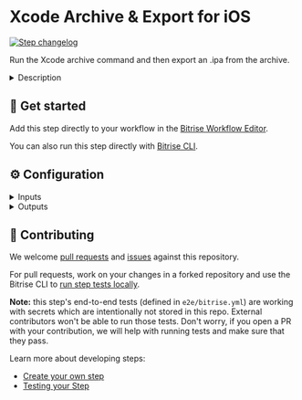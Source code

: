 # Xcode Archive & Export for iOS

[![Step changelog](https://shields.io/github/v/release/bitrise-steplib/steps-xcode-archive?include_prereleases&label=changelog&color=blueviolet)](https://github.com/bitrise-steplib/steps-xcode-archive/releases)

Run the Xcode archive command and then export an .ipa from the archive.

<details>
<summary>Description</summary>


The Step archives your Xcode project by running the `xcodebuild archive` command and then exports the archive into an .ipa file with the `xcodebuild -exportArchive` command. This .ipa file can be shared, installed on test devices, or uploaded to the App Store Connect.

### Configuring the Step

Before you can use the Step, you need code signing files. Certificates must be uploaded to Bitrise while provisioning profiles should be either uploaded or, if using the iOS Auto Provisioning Step, downloaded from the Apple Developer Portal or generated automatically.

To configure the Step:

1. Make sure the **Project path** input points to the correct location.

   By default, you do not have to change this.
2. Set the correct value to the **Distribution method** input. If you use the **iOS Auto Provision** Step, the value of this input should be the same as the **Distribution type** input of that Step.
3. Make sure the target scheme is a valid, existing Xcode scheme.
4. Optionally, you can define a configuration type to be used (such as Debug or Release) in the **Build configuration** input.

   By default, the selected Xcode scheme determines which configuration will be used. This option overwrites the configuration set in the scheme.
5. If you wish to use a different Developer portal team than the one set in your Xcode project, enter the ID in the **Developer Portal team** input.

### Troubleshooting

If the Step fails, check your code signing files first. Make sure they are the right type for your export method. For example, an `app-store` distribution method requires an App Store type provisioning profile and a Distribution certificate.

Check **Debugging** for additional options to run the Step. The **Additional options for xcodebuild command** input allows you add any flags that the `xcodebuild` command supports.

Make sure the **Scheme** and **Build configuration** inputs contain values that actually exist in your Xcode project.

### Useful links

- https://devcenter.bitrise.io/code-signing/ios-code-signing/create-signed-ipa-for-xcode/
- https://devcenter.bitrise.io/code-signing/ios-code-signing/resigning-an-ipa/
- https://devcenter.bitrise.io/deploy/ios-deploy/ios-deploy-index/

### Related Steps

- [Certificate and profile installer](https://www.bitrise.io/integrations/steps/certificate-and-profile-installer)
- [iOS Auto Provision](https://www.bitrise.io/integrations/steps/ios-auto-provision)
- [Deploy to iTunesConnect](https://www.bitrise.io/integrations/steps/deploy-to-itunesconnect-deliver)
</details>

## 🧩 Get started

Add this step directly to your workflow in the [Bitrise Workflow Editor](https://devcenter.bitrise.io/steps-and-workflows/steps-and-workflows-index/).

You can also run this step directly with [Bitrise CLI](https://github.com/bitrise-io/bitrise).

## ⚙️ Configuration

<details>
<summary>Inputs</summary>

| Key | Description | Flags | Default |
| --- | --- | --- | --- |
| `project_path` | Xcode Project (`.xcodeproj`) or Workspace (`.xcworkspace`) path.  The input value sets xcodebuild's `-project` or `-workspace` option. | required | `$BITRISE_PROJECT_PATH` |
| `scheme` | Xcode Scheme name.  The input value sets xcodebuild's `-scheme` option. | required | `$BITRISE_SCHEME` |
| `distribution_method` | Describes how Xcode should export the archive. | required | `development` |
| `configuration` | Xcode Build Configuration.  If not specified, the default Build Configuration will be used.  The input value sets xcodebuild's `-configuration` option. |  |  |
| `xcconfig_content` | Build settings to override the project's build settings.  Build settings must be separated by newline character (`\n`).  Example:  ``` COMPILER_INDEX_STORE_ENABLE = NO ONLY_ACTIVE_ARCH[config=Debug][sdk=*][arch=*] = YES ```  The input value sets xcodebuild's `-xcconfig` option. |  | `COMPILER_INDEX_STORE_ENABLE = NO` |
| `perform_clean_action` | If this input is set, `clean` xcodebuild action will be performed besides the `archive` action. | required | `no` |
| `xcodebuild_options` | Additional options to be added to the executed xcodebuild command. |  |  |
| `log_formatter` | Defines how `xcodebuild` command's log is formatted.  Available options:  - `xcpretty`: The xcodebuild command's output will be prettified by xcpretty. - `xcodebuild`: Only the last 20 lines of raw xcodebuild output will be visible in the build log.  The raw xcodebuild log will be exported in both cases. | required | `xcpretty` |
| `automatic_code_signing` | This input determines which Bitrise Apple service connection should be used for automatic code signing.  Available values: - `off`: Do not do any auto code signing. - `api-key`: [Bitrise Apple Service connection with API Key](https://devcenter.bitrise.io/getting-started/connecting-to-services/setting-up-connection-to-an-apple-service-with-api-key/). - `apple-id`: [Bitrise Apple Service connection with Apple ID](https://devcenter.bitrise.io/getting-started/connecting-to-services/connecting-to-an-apple-service-with-apple-id/). | required | `off` |
| `register_test_devices` | If this input is set, the Step will register the known test devices on Bitrise from team members with the Apple Developer Portal.  Note that setting this to yes may cause devices to be registered against your limited quantity of test devices in the Apple Developer Portal, which can only be removed once annually during your renewal window. | required | `no` |
| `certificate_url_list` | URL of the code signing certificate to download.  Multiple URLs can be specified, separated by a pipe (`\|`) character.  Local file path can be specified, using the `file://` URL scheme. | required, sensitive | `$BITRISE_CERTIFICATE_URL` |
| `passphrase_list` | Passphrases for the provided code signing certificates.  Specify as many passphrases as many Code signing certificate URL provided, separated by a pipe (`\|`) character. | required, sensitive | `$BITRISE_CERTIFICATE_PASSPHRASE` |
| `keychain_path` | Path to the Keychain where the code signing certificates will be installed. | required | `$HOME/Library/Keychains/login.keychain` |
| `keychain_password` | Password for the provided Keychain. | required, sensitive | `$BITRISE_KEYCHAIN_PASSWORD` |
| `export_development_team` | The Developer Portal team to use for this export  Defaults to the team used to build the archive. |  |  |
| `compile_bitcode` | For __non-App Store__ exports, should Xcode re-compile the app from bitcode? | required | `yes` |
| `upload_bitcode` | For __App Store__ exports, should the package include bitcode? | required | `yes` |
| `icloud_container_environment` | If the app is using CloudKit, this configures the `com.apple.developer.icloud-container-environment` entitlement.  Available options vary depending on the type of provisioning profile used, but may include: `Development` and `Production`. |  |  |
| `export_options_plist_content` | Specifies a plist file content that configures archive exporting.  If not specified, the Step will auto-generate it. |  |  |
| `output_dir` | This directory will contain the generated artifacts. | required | `$BITRISE_DEPLOY_DIR` |
| `export_all_dsyms` | Export additional dSYM files besides the app dSYM file for Frameworks. | required | `yes` |
| `artifact_name` | This name will be used as basename for the generated Xcode Archive, App, IPA and dSYM files.  If not specified, the Product Name (`PRODUCT_NAME`) Build settings value will be used. If Product Name is not specified, the Scheme will be used. |  |  |
| `cache_level` | Defines what cache content should be automatically collected.  Available options:  - `none`: Disable collecting cache content - `swift_packages`: Collect Swift PM packages added to the Xcode project | required | `swift_packages` |
| `verbose_log` | If this input is set, the Step will print additional logs for debugging. | required | `no` |
</details>

<details>
<summary>Outputs</summary>

| Environment Variable | Description |
| --- | --- |
| `BITRISE_IPA_PATH` | Local path of the created .ipa file |
| `BITRISE_APP_DIR_PATH` | Local path of the generated `.app` directory |
| `BITRISE_DSYM_DIR_PATH` | This Environment Variable points to the path of the directory which contains the dSYMs files. If `export_all_dsyms` is set to `yes`, the Step will collect every dSYM (app dSYMs and framwork dSYMs). |
| `BITRISE_DSYM_PATH` | This Environment Variable points to the path of the zip file which contains the dSYM files. If `export_all_dsyms` is set to `yes`, the Step will also collect framework dSYMs in addition to app dSYMs. |
| `BITRISE_XCARCHIVE_PATH` | The created .xcarchive file's path |
| `BITRISE_XCARCHIVE_ZIP_PATH` | The created .xcarchive.zip file's path. |
| `BITRISE_XCODEBUILD_ARCHIVE_LOG_PATH` | The file path of the raw `xcodebuild archive` command log. The log is placed into the `Output directory path`. |
| `BITRISE_XCODEBUILD_EXPORT_ARCHIVE_LOG_PATH` | The file path of the raw `xcodebuild -exportArchive` command log. The log is placed into the `Output directory path`. |
| `BITRISE_IDEDISTRIBUTION_LOGS_PATH` | Exported when `xcodebuild -exportArchive` command fails. |
</details>

## 🙋 Contributing

We welcome [pull requests](https://github.com/bitrise-steplib/steps-xcode-archive/pulls) and [issues](https://github.com/bitrise-steplib/steps-xcode-archive/issues) against this repository.

For pull requests, work on your changes in a forked repository and use the Bitrise CLI to [run step tests locally](https://devcenter.bitrise.io/bitrise-cli/run-your-first-build/).

**Note:** this step's end-to-end tests (defined in `e2e/bitrise.yml`) are working with secrets which are intentionally not stored in this repo. External contributors won't be able to run those tests. Don't worry, if you open a PR with your contribution, we will help with running tests and make sure that they pass.

Learn more about developing steps:

- [Create your own step](https://devcenter.bitrise.io/contributors/create-your-own-step/)
- [Testing your Step](https://devcenter.bitrise.io/contributors/testing-and-versioning-your-steps/)
